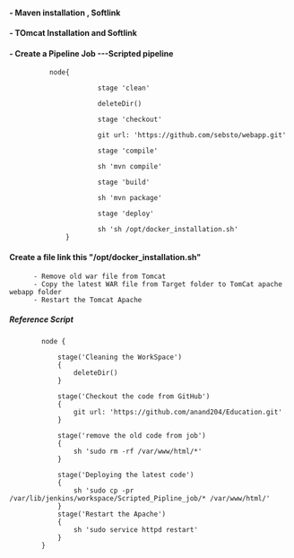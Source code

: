 #### -  Maven installation , Softlink
#### -  TOmcat Installation and Softlink

#### -  Create a Pipeline Job ---Scripted pipeline
              node{

                          stage 'clean'

                          deleteDir()

                          stage 'checkout'

                          git url: 'https://github.com/sebsto/webapp.git'

                          stage 'compile'

                          sh 'mvn compile'

                          stage 'build'

                          sh 'mvn package'

                          stage 'deploy'

                          sh 'sh /opt/docker_installation.sh'
                  }
                  
#### Create a file link this "/opt/docker_installation.sh"

          - Remove old war file from Tomcat
          - Copy the latest WAR file from Target folder to TomCat apache webapp folder
          - Restart the Tomcat Apache




##### Reference Script

            node {

                stage('Cleaning the WorkSpace')
                {
                    deleteDir()
                }

                stage('Checkout the code from GitHub')
                {
                    git url: 'https://github.com/anand204/Education.git'
                }

                stage('remove the old code from job')
                {
                    sh 'sudo rm -rf /var/www/html/*'
                }

                stage('Deploying the latest code')
                {
                    sh 'sudo cp -pr /var/lib/jenkins/workspace/Scripted_Pipline_job/* /var/www/html/'
                }
                stage('Restart the Apache')
                {
                    sh 'sudo service httpd restart'
                }
            }
